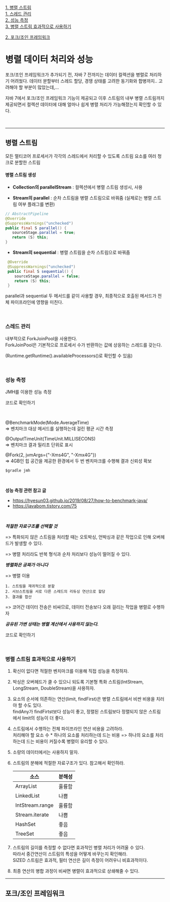 [1. 병렬 스트림](#병렬-스트림) <br>	[1. 스레드 관리](#스레드-관리) <br>	[2. 성능 측정](#성능-측정) <br>	[3. 병렬 스트림 효과적으로 사용하기](#병렬-스트림-효과적으로-사용하기) <br>

[2. 포크/조인 프레임워크](#포크/조인-프레임워크)



# 병렬 데이터 처리와 성능

포크/조인 프레임워크가 추가되기 전, 자바 7 전까지는 데이터 컬렉션을 병렬로 처리하기 어려웠다. 
데이터 분할부터 스레드 할당, 경쟁 상태를 고려한 동기화와 합병까지.. 고려해야 할 부분이 많았는데,...

자바 7에서 포크/조인 프레임워크 기능이 제공되고 이후 스트림의 내부 병렬 스트림까지 제공되면서 컬렉션 데이터에 대해 얼마나 쉽게 병렬 처리가 가능해졌는지 확인할 수 있다. 

<br>

---

## 병렬 스트림

모든 멀티코어 프로세서가 각각의 스레드에서 처리할 수 있도록 스트림 요소를 여러 청크로 분할한 스트림



#### 병렬 스트림 생성

- **Collection의 parallelStream** : 컬렉션에서 병렬 스트림 생성시, 사용

- **Stream의 parallel** : 순차 스트림을 병렬 스트림으로 바꿔줌 (실제로는 병렬 스트림 여부 플래그를 변환)

```java
// AbstractPipeline 
@Override
@SuppressWarnings("unchecked")
public final S parallel() {
   sourceStage.parallel = true;
   return (S) this;
}
```

- **Stream의 sequential** : 병렬 스트림을 순차 스트림으로 바꿔줌 

```java
 @Override
 @SuppressWarnings("unchecked")
 public final S sequential() {
    sourceStage.parallel = false;
    return (S) this;
 }
```

parallel과 sequential 두 메서드를 같이 사용할 경우, 최종적으로 호출된 메서드가 전체 파이프라인에 영향을 미친다. 

<br>

### 스레드 관리

내부적으로 ForkJoinPool을 사용한다. <br>
ForkJoinPool은 기본적으로 프로세서 수가 반환하는 값에 상응하는 스레드를 갖는다.

(Runtime.getRuntime().availableProcessors()로 확인할 수 있음)


<br>

### 성능 측정

JMH를 이용한 성능 측정

코드로 확인하기 


<br>


@BenchmarkMode(Mode.AverageTime) <br>
=> 벤치마크 대상 메서드를 실행하는데 걸린 평균 시간 측정

@OutputTimeUnit(TimeUnit.MILLISECONS) <br>
=> 벤치마크 결과 밀리초 단위로 표시

@Fork(2, jvmArgs={"-Xms4G", "-Xmx4G"}) <br>
=> 4GB인 힙 공간을 제공한 환경에서 두 번 벤치마크를 수행해 결과 신뢰성 확보

```
$gradle jmh
```


<br>


**성능 측정 관련 참고 글**

- https://hyesun03.github.io/2019/08/27/how-to-benchmark-java/
- https://javabom.tistory.com/75


<br>


***적절한 자료구조를 선택할 것***

=> 특화되지 않은 스트림을 처리할 때는 오토박싱, 언박싱과 같은 작업으로 인해 오버헤드가 발생할 수 있다. 

=> 병렬 처리라도 반복 형식과 순차 처리보다 성능이 떨어질 수 있다.



***병렬화은 공짜가 아니다***

=> 병렬 이용 

 	1. 스트림을 재귀적으로 분할
 	2. 서브스트림을 서로 다른 스레드의 리듀싱 연산으로 할당
 	3. 결과를 합산

=> 코어간 데이터 전송은 비싸므로, 데이터 전송보다 오래 걸리는 작업을 병렬로 수행하자



***공유된 가변 상태는 병렬 계산에서 사용하지 않는다.***

코드로 확인하기


<br>


### 병렬 스트림 효과적으로 사용하기

1. 확신이 없다면 적절한 벤치마크를 이용해 직접 성능을 측정하자.

2. 박싱은 오버헤드가 클 수 있으니 되도록 기본형 특화 스트림(IntStream, LongStream, DoubleStream)을 사용하자.

3. 요소의 순서에 의존하는 연산(limit, findFirst)은 병렬 스트림에서 비싼 비용을 치러야 할 수도 있다. <br> findAny가 findFirtst보다 성능이 좋고, 정렬된 스트림보다 정렬되지 않은 스트림에서 limit의 성능이 더 좋다.

4. 스트림에서 수행하는 전체 파이프라인 연산 비용을 고려하라. <br> 처리해야 할 요소 수 * 하나의 요소를 처리하는데 드는 비용 => 하나의 요소를 처리하는데 드는 비용이 커질수록 병렬이 유리할 수 있다.

5. 소량의 데이터에서는 사용하지 말자.

6. 스트림의 분해에 적절한 자료구조가 있다. 참고해서 확인하라.

   | 소스            | 분해성 |
   | --------------- | ------ |
   | ArrayList       | 훌륭함 |
   | LinkedList      | 나쁨   |
   | IntStream.range | 훌륭함 |
   | Stream.iterate  | 나쁨   |
   | HashSet         | 좋음   |
   | TreeSet         | 좋음   |

7. 스트림의 길이를 측정할 수 없다면 효과적인 병렬 처리가 어려울 수 있다. <br> 따라서 중간연산이 스트림의 특성을 어떻게 바꾸는지 확인해라. <br> SIZED 스트림은 효과적, 필터 연산은 길이 측정이 어려우니 비효과적이다.

8. 최종 연산의 병합 과정이 비싸면 병렬이 효과적으로 상쇄해줄 수 있다. 


---

## 포크/조인 프레임워크


